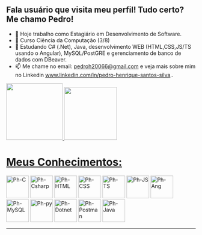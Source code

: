 ## Fala usuário que visita meu perfil! Tudo certo? Me chamo Pedro!

- 🔭 Hoje trabalho como Estagiário em Desenvolvimento de Software.
- 📖 Curso Ciência da Computação (3/8)
- 🌱 Estudando C# (.Net), Java, desenvolvimento WEB (HTML,CSS,JS/TS usando o Angular), MySQL/PostGRE e gerenciamento de banco de dados com DBeaver.
- 📫 Me chame no email: pedroh20066@gmail.com e veja mais sobre mim no Linkedin www.linkedin.com/in/pedro-henrique-santos-silva..

<div>
  <a href = "https://github.com/Phzera-hs">
  <img height ="150cm" src ="https://github-readme-stats.vercel.app/api?username=Phzera-hs&show_icons=true&theme=dark&include&include_all_commits=true&count_private=true"/>
  <img height ="140cm" src="https://github-readme-stats.vercel.app/api/top-langs/?username=Phzera-hs&layout=compact&langs_count=16&theme=dark"/>
</div>

##
<h1><b>Meus Conhecimentos:</b></h1>
<div style="display: inline-block">
    <img alt="Ph-C" height="60" width="60" src="https://cdn.jsdelivr.net/gh/devicons/devicon@latest/icons/c/c-original.svg"/>
    <img alt="Ph-Csharp" height="60" width="60" src="https://cdn.jsdelivr.net/gh/devicons/devicon@latest/icons/csharp/csharp-original.svg"/>         
    <img alt="Ph-HTML" height="60" width="60" src="https://cdn.jsdelivr.net/gh/devicons/devicon@latest/icons/html5/html5-original.svg"/>
    <img alt="Ph-CSS" height="60" width="60" src="https://cdn.jsdelivr.net/gh/devicons/devicon@latest/icons/css3/css3-original.svg" /> 
    <img alt="Ph-TS" height="60" width="60" src="https://cdn.jsdelivr.net/gh/devicons/devicon@latest/icons/typescript/typescript-original.svg" />
    <img alt="Ph-JS" height="60" width="60" src="https://cdn.jsdelivr.net/gh/devicons/devicon@latest/icons/javascript/javascript-original.svg"/> 
    <img alt="Ph-Ang" height="60" width="60" src="https://cdn.jsdelivr.net/gh/devicons/devicon@latest/icons/angular/angular-original.svg" /> 
    <img alt="Ph-MySQL" height="60" width="60" src="https://cdn.jsdelivr.net/gh/devicons/devicon@latest/icons/mysql/mysql-original.svg" />
    <img alt="Ph-py" height="60" width="60" src="https://cdn.jsdelivr.net/gh/devicons/devicon@latest/icons/python/python-original.svg" /> 
    <img alt="Ph-Dotnet" height="60" width="60" src="https://cdn.jsdelivr.net/gh/devicons/devicon@latest/icons/dotnetcore/dotnetcore-original.svg" />
    <img alt="Ph-Postman" height="60" width="60" src="https://cdn.jsdelivr.net/gh/devicons/devicon@latest/icons/postman/postman-original.svg" />
    <img alt="Ph-Java" height="60" width="60" src="https://cdn.jsdelivr.net/gh/devicons/devicon@latest/icons/java/java-original.svg" />
</div>


<hr>
